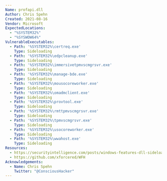 ```yaml
---
Name: profapi.dll
Author: Chris Spehn
Created: 2021-08-16
Vendor: Microsoft
ExpectedLocations:
  - "%SYSTEM32%"
  - "%SYSWOW64%"
VulnerableExecutables:
  - Path: '%SYSTEM32%\certreq.exe'
    Type: Sideloading
  - Path: '%SYSTEM32%\edpcleanup.exe'
    Type: Sideloading
  - Path: '%SYSTEM32%\immersivetpmvscmgrsvr.exe'
    Type: Sideloading
  - Path: '%SYSTEM32%\manage-bde.exe'
    Type: Sideloading
  - Path: '%SYSTEM32%\mousocoreworker.exe'
    Type: Sideloading
  - Path: '%SYSTEM32%\omadmclient.exe'
    Type: Sideloading
  - Path: '%SYSTEM32%\provtool.exe'
    Type: Sideloading
  - Path: '%SYSTEM32%\rmttpmvscmgrsvr.exe'
    Type: Sideloading
  - Path: '%SYSTEM32%\tpmvscmgrsvr.exe'
    Type: Sideloading
  - Path: '%SYSTEM32%\usocoreworker.exe'
    Type: Sideloading
  - Path: '%SYSTEM32%\wwahost.exe'
    Type: Sideloading
Resources:
  - https://securityintelligence.com/posts/windows-features-dll-sideloading/
  - https://github.com/xforcered/WFH
Acknowledgements:
  - Name: Chris Spehn
    Twitter: "@ConsciousHacker"
---
```


